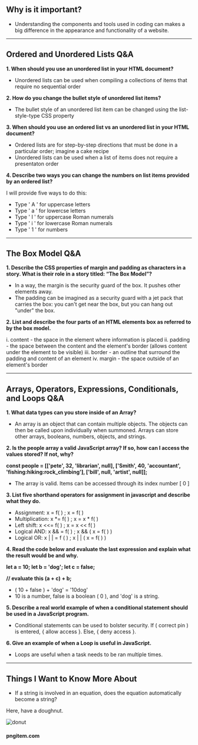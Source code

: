 ## Why is it important?

- Understanding the components and tools used in coding can makes a big difference in the appearance and functionality of a website. 

__________

## Ordered and Unordered Lists Q&A

<b>1. When should you use an unordered list in your HTML document?</b>

- Unordered lists can be used when compiling a collections of items that require no sequential order

<b>2. How do you change the bullet style of unordered list items?</b>

- The bullet style of an unordered list item can be changed using the list-style-type CSS property

<b>3. When should you use an ordered list vs an unordered list in your HTML document?</b>

- Ordered lists are for step-by-step directions that must be done in a particular order; imagine a cake recipe
- Unordered lists can be used when a list of items does not require a presentaton order

<b>4. Describe two ways you can change the numbers on list items provided by an ordered list?</b>

I will provide five ways to do this:

- Type ' A ' for uppercase letters
- Type ' a ' for lowercse letters
- Type ' I ' for uppercase Roman numerals
- Type ' i ' for lowercase Roman numerals
- Type ' 1 ' for numbers

___________

## The Box Model Q&A

<b>1. Describe the CSS properties of margin and padding as characters in a story. What is their role in a story titled: “The Box Model”?</b>

- In a way, the margin is the security guard of the box. It pushes other elements away.
- The padding can be imagined as a security guard with a jet pack that carries the box: you can't get near the box, but you can hang out "under" the box.

<b>2. List and describe the four parts of an HTML elements box as referred to by the box model.</b>

i. content - the space in the element where information is placed
ii. padding - the space between the content and the element's border (allows content under the element to be visible)
iii. border - an outline that surround the padding and content of an element
iv. margin - the space outside of an element's border

__________

## Arrays, Operators, Expressions, Conditionals, and Loops Q&A

<b>1. What data types can you store inside of an Array?</b>

- An array is an object that can contain multiple objects. The objects can then be called upon individually when summoned. Arrays can store other arrays, booleans, numbers, objects, and strings.

<b>2. Is the people array a valid JavaScript array? If so, how can I access the values stored? If not, why?

 const people = [['pete', 32, 'librarian', null], ['Smith', 40, 'accountant', 'fishing:hiking:rock_climbing'], ['bill', null, 'artist', null]];</b>

 - The array is valid. Items can be accessed through its index number [ 0 ]

 <b>3. List five shorthand operators for assignment in javascript and describe what they do.</b>

 - Assignment: x = f( ) ; x = f( )
 - Multiplication: x *= f( ) ; x = x * f( )
 - Left shift: x <<= f( ) ; x = x << f( )
 - Logical AND: x && = f( ) ; x && ( x = f( ) )
 - Logical OR: x |  | = f ( ) ; x |  | ( x = f( ) )

<b>4. Read the code below and evaluate the last expression and explain what the result would be and why.

 let a = 10;
 let b = 'dog';
 let c = false;

 // evaluate this
 (a + c) + b;</b>

 - ( 10 + false ) + 'dog' = '10dog'
 - 10 is a number, false is a boolean ( 0 ), and 'dog' is a string. 

<b>5. Describe a real world example of when a conditional statement should be used in a JavaScript program.</b>

- Conditional statements can be used to bolster security. If ( correct pin ) is entered, { allow access }. Else, { deny access }.

<b>6. Give an example of when a Loop is useful in JavaScript.</b>

- Loops are useful when a task needs to be ran multiple times.

__________

## Things I Want to Know More About

- If a string is involved in an equation, does the equation automatically become a string? 

Here, have a doughnut.

![donut](https://png.pngitem.com/pimgs/s/640-6405152_transparent-background-glazed-donut-png-png-download.png)
#### pngitem.com